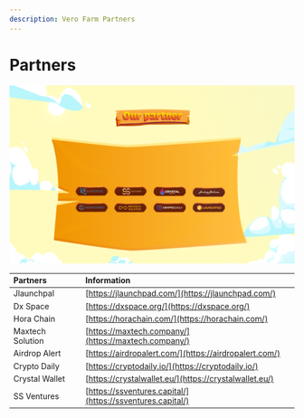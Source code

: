 ```yaml
---
description: Vero Farm Partners
---
```


# Partners

![Partners](../.gitbook/assets/our-partner.png)

| Partners | Information |
| :--- | :--- |
| Jlaunchpal | [https://jlaunchpad.com/](https://jlaunchpad.com/) |
| Dx Space | [https://dxspace.org/](https://dxspace.org/) |
| Hora Chain | [https://horachain.com/](https://horachain.com/) |
| Maxtech Solution | [https://maxtech.company/](https://maxtech.company/) |
| Airdrop Alert | [https://airdropalert.com/](https://airdropalert.com/) |
| Crypto Daily | [https://cryptodaily.io/](https://cryptodaily.io/) |
| Crystal Wallet | [https://crystalwallet.eu/](https://crystalwallet.eu/) |
| SS Ventures | [https://ssventures.capital/](https://ssventures.capital/) |


